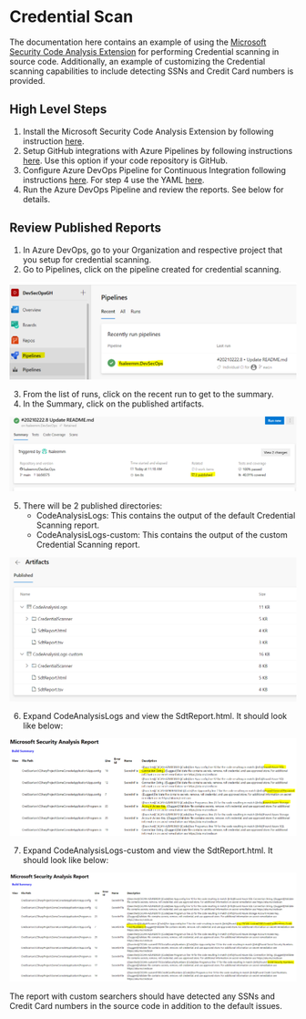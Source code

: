 # Credential Scan

The documentation here contains an example of using the [Microsoft Security Code Analysis Extension](https://docs.microsoft.com/en-us/azure/security/develop/security-code-analysis-overview) for performing Credential scanning in source code. Additionally, an example of customizing the Credential scanning capabilities to include detecting SSNs and Credit Card numbers is provided. 

## High Level Steps

1) Install the Microsoft Security Code Analysis Extension by following instruction [here](https://docs.microsoft.com/en-us/azure/security/develop/security-code-analysis-onboard#onboarding-the-microsoft-security-code-analysis-extension).
2) Setup GitHub integrations with Azure Pipelines by following instructions [here](https://www.azuredevopslabs.com/labs/vstsextend/github-azurepipelines/#task-1-installing-azure-pipelines-from-github-marketplace). Use this option if your code repository is GitHub.
3) Configure Azure DevOps Pipeline for Continuous Integration following instructions [here](https://www.azuredevopslabs.com/labs/vstsextend/github-azurepipelines/#task-1-installing-azure-pipelines-from-github-marketplace). For step 4 use the YAML [here](https://github.com/fsaleemm/DevSecOps).
4) Run the Azure DevOps Pipeline and review the reports. See below for details.

## Review Published Reports

1) In Azure DevOps, go to your Organization and respective project that you setup for credential scanning.
2) Go to Pipelines, click on the pipeline created for credential scanning.

![](images/ss1.png)

3) From the list of runs, click on the recent run to get to the summary.
4) In the Summary, click on the published artifacts.

![](images/ss2.png)

5) There will be 2 published directories:
    - CodeAnalysisLogs: This contains the output of the default Credential Scanning report.
    - CodeAnalysisLogs-custom: This contains the output of the custom Credential Scanning report.

![](images/ss3.png)

6) Expand CodeAnalysisLogs and view the SdtReport.html. It should look like below:

![](images/ss4.png)

7) Expand CodeAnalysisLogs-custom and view the SdtReport.html. It should look like below:

![](images/ss5.png)

The report with custom searchers should have detected any SSNs and Credit Card numbers in the source code in addition to the default issues.